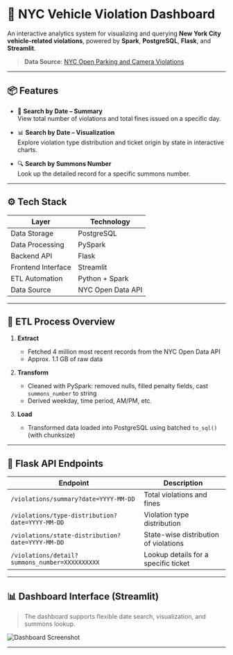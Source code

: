 # 🚨 NYC Vehicle Violation Dashboard

An interactive analytics system for visualizing and querying **New York City vehicle-related violations**, powered by **Spark**, **PostgreSQL**, **Flask**, and **Streamlit**.

> **Data Source**: [NYC Open Parking and Camera Violations](https://data.cityofnewyork.us/)

---

## 📦 Features

- 📅 **Search by Date – Summary**  
  View total number of violations and total fines issued on a specific day.

- 📊 **Search by Date – Visualization**  
  Explore violation type distribution and ticket origin by state in interactive charts.

- 🔍 **Search by Summons Number**  
  Look up the detailed record for a specific summons number.

---

## ⚙️ Tech Stack

| Layer             | Technology       |
|------------------|------------------|
| Data Storage      | PostgreSQL       |
| Data Processing   | PySpark          |
| Backend API       | Flask            |
| Frontend Interface| Streamlit        |
| ETL Automation    | Python + Spark   |
| Data Source       | NYC Open Data API|

---

## 🧪 ETL Process Overview

1. **Extract**  
   - Fetched 4 million most recent records from the NYC Open Data API  
   - Approx. 1.1 GB of raw data

2. **Transform**  
   - Cleaned with PySpark: removed nulls, filled penalty fields, cast `summons_number` to string  
   - Derived weekday, time period, AM/PM, etc.  

3. **Load**  
   - Transformed data loaded into PostgreSQL using batched `to_sql()` (with chunksize)

---

## 🔗 Flask API Endpoints

| Endpoint                                             | Description                            |
|------------------------------------------------------|----------------------------------------|
| `/violations/summary?date=YYYY-MM-DD`               | Total violations and fines             |
| `/violations/type-distribution?date=YYYY-MM-DD`     | Violation type distribution            |
| `/violations/state-distribution?date=YYYY-MM-DD`    | State-wise distribution of violations  |									       		       
| `/violations/detail?summons_number=XXXXXXXXXX`      | Lookup details for a specific ticket   |

---

## 📊 Dashboard Interface (Streamlit)

> The dashboard supports flexible date search, visualization, and summons lookup.

![Dashboard Screenshot](https://via.placeholder.com/800x400.png?text=Dashboard+Preview)

---
